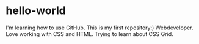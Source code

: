 # hello-world
I'm learning how to use GitHub. This is my first repository:)
Webdeveloper. Love working with CSS and HTML. Trying to learn about CSS Grid. 
